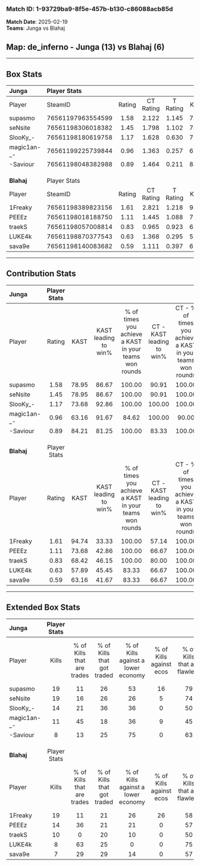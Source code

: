 ### Match ID: 1-93729ba9-8f5e-457b-b130-c86088acb85d  
**Match Date**: 2025-02-19  
**Teams**: Junga vs Blahaj  

## **Map**: de_inferno - Junga (13) vs Blahaj (6)  
---  

## Box Stats  

| **Junga**   | Player Stats      |        |           |          |       |       |       |         |        |      |     |
| :- | :- | :-: | :-: | :-: | :-: | :-: | :-: | :-: | :-: | :-: | :-: |
| Player      | SteamID           | Rating | CT Rating | T Rating | KAST  |  ADR  | Kills | Assists | Deaths | K/D  | HS% |
| supasmo     | 76561197963554599 |  1.58  |   2.122   |  1.145   | 78.95 | 108.2 |  19   |    8    |   11   | 1.73 | 47  |
| seNsite     | 76561198306018382 |  1.45  |   1.798   |  1.102   | 78.95 | 78.2  |  19   |    2    |   11   | 1.73 | 15  |
| SlooKy_-    | 76561198180619758 |  1.17  |   1.628   |  0.630   | 73.68 | 94.8  |  14   |   10    |   15   | 0.93 | 57  |
| magic1an-_- | 76561199225739844 |  0.96  |   1.363   |  0.257   | 63.16 | 65.5  |  11   |    6    |   11   | 1.00 | 81  |
| -Saviour    | 76561198048382988 |  0.89  |   1.464   |  0.211   | 84.21 | 45.2  |   8   |    2    |   11   | 0.73 | 37  |
|             |                   |        |           |          |       |       |       |         |        |      |     |
|             |                   |        |           |          |       |       |       |         |        |      |     |
|             |                   |        |           |          |       |       |       |         |        |      |     |
| **Blahaj**  | Player Stats      |        |           |          |       |       |       |         |        |      |     |
| Player      | SteamID           | Rating | CT Rating | T Rating | KAST  |  ADR  | Kills | Assists | Deaths | K/D  | HS% |
| 1Freaky     | 76561198389823156 |  1.61  |   2.821   |  1.218   | 94.74 | 112.8 |  19   |    4    |   14   | 1.36 | 63  |
| PEEEz       | 76561198018188750 |  1.11  |   1.445   |  1.088   | 73.68 | 74.2  |  14   |    5    |   14   | 1.00 | 35  |
| traekS      | 76561198057008814 |  0.83  |   0.965   |  0.923   | 68.42 | 64.0  |  10   |    5    |   15   | 0.67 | 80  |
| LUKE4k      | 76561198870377543 |  0.63  |   1.368   |  0.295   | 57.89 | 52.6  |   8   |    2    |   14   | 0.57 | 62  |
| sava9e      | 76561198140083682 |  0.59  |   1.111   |  0.397   | 63.16 | 46.9  |   7   |    4    |   15   | 0.47 | 14  |
---  

## Contribution Stats  

| **Junga**   | Player Stats |       |                      |                                                        |                           |                                                             |                          |                                                            |
| :- | :-: | :-: | :-: | :-: | :-: | :-: | :-: | :-: |
| Player      |    Rating    | KAST  | KAST leading to win% | % of times you achieve a KAST in your teams won rounds | CT - KAST leading to win% | CT - % of times you achieve a KAST in your teams won rounds | T - KAST leading to win% | T - % of times you achieve a KAST in your teams won rounds |
| supasmo     |     1.58     | 78.95 |        86.67         |                         100.00                         |           90.91           |                           100.00                            |          75.00           |                           100.00                           |
| seNsite     |     1.45     | 78.95 |        86.67         |                         100.00                         |           90.91           |                           100.00                            |          75.00           |                           100.00                           |
| SlooKy_-    |     1.17     | 73.68 |        92.86         |                         100.00                         |          100.00           |                           100.00                            |          75.00           |                           100.00                           |
| magic1an-_- |     0.96     | 63.16 |        91.67         |                         84.62                          |          100.00           |                            90.00                            |          66.67           |                           66.67                            |
| -Saviour    |     0.89     | 84.21 |        81.25         |                         100.00                         |           83.33           |                           100.00                            |          75.00           |                           100.00                           |
|             |              |       |                      |                                                        |                           |                                                             |                          |                                                            |
|             |              |       |                      |                                                        |                           |                                                             |                          |                                                            |
|             |              |       |                      |                                                        |                           |                                                             |                          |                                                            |
| **Blahaj**  | Player Stats |       |                      |                                                        |                           |                                                             |                          |                                                            |
| Player      |    Rating    | KAST  | KAST leading to win% | % of times you achieve a KAST in your teams won rounds | CT - KAST leading to win% | CT - % of times you achieve a KAST in your teams won rounds | T - KAST leading to win% | T - % of times you achieve a KAST in your teams won rounds |
| 1Freaky     |     1.61     | 94.74 |        33.33         |                         100.00                         |           57.14           |                           100.00                            |          18.18           |                           100.00                           |
| PEEEz       |     1.11     | 73.68 |        42.86         |                         100.00                         |           66.67           |                           100.00                            |          25.00           |                           100.00                           |
| traekS      |     0.83     | 68.42 |        46.15         |                         100.00                         |           80.00           |                           100.00                            |          25.00           |                           100.00                           |
| LUKE4k      |     0.63     | 57.89 |        45.45         |                         83.33                          |           66.67           |                           100.00                            |          20.00           |                           50.00                            |
| sava9e      |     0.59     | 63.16 |        41.67         |                         83.33                          |           66.67           |                           100.00                            |          16.67           |                           50.00                            |
---  

## Extended Box Stats  

| **Junga**   | Player Stats |                            |                            |                                    |                         |                              |                                 |        |                             |                                     |                          |                               |                            |
| :- | :-: | :-: | :-: | :-: | :-: | :-: | :-: | :-: | :-: | :-: | :-: | :-: | :-: |
| Player      |    Kills     | % of Kills that are trades | % of Kills that got traded | % of Kills against a lower economy | % of Kills against ecos | % of Kills that are flawless | % of Kills that are close duels | Deaths | % of Deaths that get traded | % of Deaths against a lower economy | % of Deaths against ecos | % of Deaths that are flawless | % of Deaths that are close |
| supasmo     |      19      |             11             |             26             |                 53                 |           16            |              79              |                0                |   11   |             27              |                 36                  |            0             |              45               |             0              |
| seNsite     |      19      |             16             |             26             |                 26                 |            5            |              74              |                5                |   11   |             27              |                 18                  |            9             |              82               |             0              |
| SlooKy_-    |      14      |             21             |             36             |                 36                 |            0            |              50              |                0                |   15   |             20              |                 33                  |            7             |              47               |             0              |
| magic1an-_- |      11      |             45             |             18             |                 36                 |            9            |              45              |                0                |   11   |              0              |                 27                  |            0             |              55               |             0              |
| -Saviour    |      8       |             13             |             25             |                 75                 |            0            |              63              |                0                |   11   |             36              |                 18                  |            0             |              73               |             0              |
|             |              |                            |                            |                                    |                         |                              |                                 |        |                             |                                     |                          |                               |                            |
|             |              |                            |                            |                                    |                         |                              |                                 |        |                             |                                     |                          |                               |                            |
|             |              |                            |                            |                                    |                         |                              |                                 |        |                             |                                     |                          |                               |                            |
| **Blahaj**  | Player Stats |                            |                            |                                    |                         |                              |                                 |        |                             |                                     |                          |                               |                            |
| Player      |    Kills     | % of Kills that are trades | % of Kills that got traded | % of Kills against a lower economy | % of Kills against ecos | % of Kills that are flawless | % of Kills that are close duels | Deaths | % of Deaths that get traded | % of Deaths against a lower economy | % of Deaths against ecos | % of Deaths that are flawless | % of Deaths that are close |
| 1Freaky     |      19      |             11             |             21             |                 26                 |           26            |              58              |                0                |   14   |             50              |                  0                  |            0             |              64               |             0              |
| PEEEz       |      14      |             36             |             21             |                 21                 |            0            |              57              |                0                |   14   |             29              |                  0                  |            0             |              64               |             7              |
| traekS      |      10      |             0              |             20             |                 10                 |            0            |              50              |                0                |   15   |             27              |                  7                  |            0             |              53               |             0              |
| LUKE4k      |      8       |             63             |             25             |                 0                  |            0            |              75              |                0                |   14   |             14              |                  0                  |            0             |              71               |             0              |
| sava9e      |      7       |             29             |             29             |                 14                 |            0            |              57              |                0                |   15   |             13              |                  0                  |            0             |              60               |             0              |
